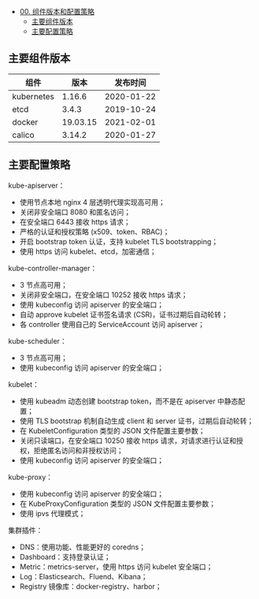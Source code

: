 <!-- # 00. 组件版本和配置策略 -->

<!-- TOC -->

- [00. 组件版本和配置策略](#00-组件版本和配置策略)
    - [主要组件版本](#主要组件版本)
    - [主要配置策略](#主要配置策略)

<!-- /TOC -->

## 主要组件版本

| 组件 | 版本 | 发布时间 |
| --- | --- | --- |
| kubernetes | 1.16.6 | 2020-01-22 |
| etcd | 3.4.3 | 2019-10-24 |
| docker | 19.03.15 | 2021-02-01 |
| calico | 3.14.2 | 2020-01-27 |


## 主要配置策略

kube-apiserver：

+ 使用节点本地 nginx 4 层透明代理实现高可用；
+ 关闭非安全端口 8080 和匿名访问；
+ 在安全端口 6443 接收 https 请求；
+ 严格的认证和授权策略 (x509、token、RBAC)；
+ 开启 bootstrap token 认证，支持 kubelet TLS bootstrapping；
+ 使用 https 访问 kubelet、etcd，加密通信；

kube-controller-manager：

+ 3 节点高可用；
+ 关闭非安全端口，在安全端口 10252 接收 https 请求；
+ 使用 kubeconfig 访问 apiserver 的安全端口；
+ 自动 approve kubelet 证书签名请求 (CSR)，证书过期后自动轮转；
+ 各 controller 使用自己的 ServiceAccount 访问 apiserver；

kube-scheduler：

+ 3 节点高可用；
+ 使用 kubeconfig 访问 apiserver 的安全端口；

kubelet：

+ 使用 kubeadm 动态创建 bootstrap token，而不是在 apiserver 中静态配置；
+ 使用 TLS bootstrap 机制自动生成 client 和 server 证书，过期后自动轮转；
+ 在 KubeletConfiguration 类型的 JSON 文件配置主要参数；
+ 关闭只读端口，在安全端口 10250 接收 https 请求，对请求进行认证和授权，拒绝匿名访问和非授权访问；
+ 使用 kubeconfig 访问 apiserver 的安全端口；

kube-proxy：

+ 使用 kubeconfig 访问 apiserver 的安全端口；
+ 在 KubeProxyConfiguration  类型的 JSON 文件配置主要参数；
+ 使用 ipvs 代理模式；

集群插件：

+ DNS：使用功能、性能更好的 coredns；
+ Dashboard：支持登录认证；
+ Metric：metrics-server，使用 https 访问 kubelet 安全端口；
+ Log：Elasticsearch、Fluend、Kibana；
+ Registry 镜像库：docker-registry、harbor；
